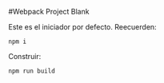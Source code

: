 #Webpack Project Blank

Este es el iniciador por defecto.
Reecuerden:
```
npm i
```

Construir:
```
npm run build
```
